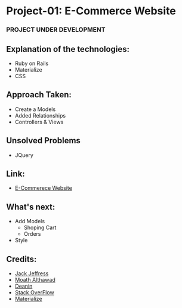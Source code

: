 # Project-01: E-Commerce Website

### **PROJECT UNDER DEVELOPMENT** 
## Explanation of the technologies:
* Ruby on Rails
* Materialize
* CSS 
## Approach Taken:
* Create a Models
* Added Relationships
* Controllers & Views
## Unsolved Problems
* JQuery
## Link: 
* [E-Commerece Website](https://afternoon-cove-36891.herokuapp.com/)
## What's next:
* Add Models
    *  Shoping Cart
    *  Orders
* Style 
## Credits:
* [Jack Jeffress ](https://github.com/ga-wolf)
* [Moath Althawad](https://github.com/mfalthaw/)
* [Deanin](https://github.com/deanout)
* [Stack OverFlow](https://stackoverflow.com/)
* [Materialize](https://materializecss.com/)
